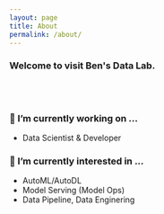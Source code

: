 ```yaml
---
layout: page
title: About
permalink: /about/
---
```


### Welcome to visit Ben's Data Lab.
<br><br>

### 🔭 I’m currently working on ...
- Data Scientist & Developer

### 🌱 I’m currently interested in ...
- AutoML/AutoDL
- Model Serving (Model Ops)
- Data Pipeline, Data Enginering
